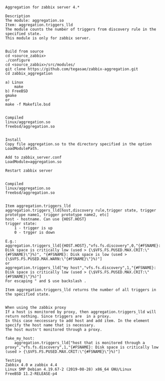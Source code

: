     Aggregation for zabbix server 4.*

    Description
	The module: aggregation.so
	Item: aggregation.triggers_lld
	The module counts the number of triggers from discovery rule in the specified state.
	This module is only for zabbix server.


    Build from source 
	cd <source_zabbix>
	./configure
	cd <source_zabbix>/src/modules/
	git clone https://github.com/tegasae/zabbix-aggregation.git
	cd zabbix_aggregation

	a) Linux
	    make
	b) FreeBSD
	gmake 
	or 
	make -f Makefile.bsd


    Сompiled
	linux/aggregation.so
	freebsd/aggregation.so


    Install
	Copy file aggregation.so to the directory specified in the option LoadModulePath.

	Add to zabbix_server.conf
	LoadModule=aggregation.so
	
	Restart zabbix server

    
    Сompiled
	linux/aggregation.so
	freebsd/aggregation.so


    Item aggregation.triggers_lld 
	aggregation.triggers_lld[host,discovery rule,trigger state, trigger prototype name1, trigger prototype name2, etc]
	host - hostname. Can use {HOST.HOST}
	trigger state:
	    1 - trigger is up
	    0 - trgger is down
	
	E.g.:
	aggregation.triggers_lld[{HOST.HOST},"vfs.fs.discovery",0,"{#FSNAME}: Disk space is critically low (used > {\$VFS.FS.PUSED.MAX.CRIT:\"{#FSNAME}\"}%)", "{#FSNAME}: Disk space is low (used > {\$VFS.FS.PUSED.MAX.WARN:\"{#FSNAME}\"}%)"]
	or
	aggregation.triggers_lld["my host","vfs.fs.discovery",1,"{#FSNAME}: Disk space is critically low (used > {\$VFS.FS.PUSED.MAX.CRIT:\"{#FSNAME}\"}%)"]
	For escaping " and $ use backslash .

	Item aggregation.triggers_lld returns the number of all triggers in the specified state.


    When using the zabbix proxy
	If a host is monitored by proxy, then aggregation.triggers_lld will return nothing. Since triggers are  in a proxy.
	In this case neccessary to add host and add item. In the element specify the host name that is necessary.
	The host mustn't monitored through a proxy.
	
	fake_my_host:
	    aggregation.triggers_lld["host that is monitored through a proxy","vfs.fs.discovery",1,"{#FSNAME}: Disk space is critically low (used > {\$VFS.FS.PUSED.MAX.CRIT:\"{#FSNAME}\"}%)"]
	
    Testing
	Zabbix 4.0 и zabbix 4.4
	Linux SMP Debian 4.19.67-2 (2019-08-28) x86_64 GNU/Linux
	FreeBSD 11.2-RELEASE-p4


